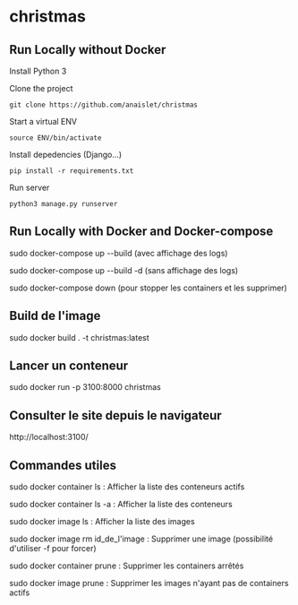 # christmas

## Run Locally without Docker

Install Python 3

Clone the project

```
git clone https://github.com/anaislet/christmas
```

Start a virtual ENV

```
source ENV/bin/activate
```

Install depedencies (Django...)

```
pip install -r requirements.txt
```

Run server

```
python3 manage.py runserver
```

## Run Locally with Docker and Docker-compose

sudo docker-compose up --build (avec affichage des logs)

sudo docker-compose up --build -d (sans affichage des logs)

sudo docker-compose down (pour stopper les containers et les supprimer)

## Build de l'image

sudo docker build . -t christmas:latest

## Lancer un conteneur

sudo docker run -p 3100:8000 christmas

## Consulter le site depuis le navigateur

http://localhost:3100/

## Commandes utiles

sudo docker container ls : Afficher la liste des conteneurs actifs

sudo docker container ls -a : Afficher la liste des conteneurs

sudo docker image ls : Afficher la liste des images

sudo docker image rm id_de_l'image : Supprimer une image (possibilité d'utiliser -f pour forcer)

sudo docker container prune : Supprimer les containers arrêtés

sudo docker image prune : Supprimer les images n'ayant pas de containers actifs